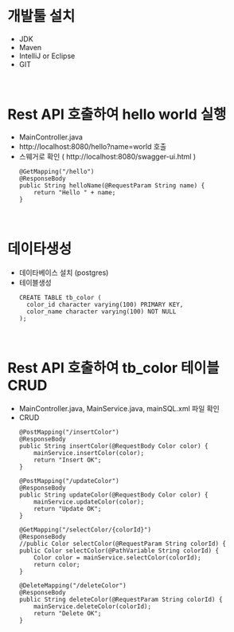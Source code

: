 
# 개발툴 설치
 - JDK 
 - Maven 
 - IntelliJ or Eclipse
 - GIT
<br/>

# Rest API 호출하여 hello world 실행
 - MainController.java 
 - http://localhost:8080/hello?name=world 호출
 - 스웨거로 확인 ( http://localhost:8080/swagger-ui.html )
     ```
     @GetMapping("/hello")
     @ResponseBody
     public String helloName(@RequestParam String name) {
         return "Hello " + name;
     }
     ```
 
<br/>

# 데이타생성
 - 데이타베이스 설치 (postgres)
 - 테이블생성 
    ```
    CREATE TABLE tb_color (
      color_id character varying(100) PRIMARY KEY,
      color_name character varying(100) NOT NULL
    );
    ```
<br/>

# Rest API 호출하여 tb_color 테이블 CRUD
 - MainController.java, MainService.java, mainSQL.xml 파일 확인
 - CRUD
    ```
    @PostMapping("/insertColor")
    @ResponseBody
    public String insertColor(@RequestBody Color color) {
        mainService.insertColor(color);
        return "Insert OK";
    }

    @PostMapping("/updateColor")
    @ResponseBody
    public String updateColor(@RequestBody Color color) {
        mainService.updateColor(color);
        return "Update OK";
    }

    @GetMapping("/selectColor/{colorId}")
    @ResponseBody
    //public Color selectColor(@RequestParam String colorId) {
    public Color selectColor(@PathVariable String colorId) {
        Color color = mainService.selectColor(colorId);
        return color;
    }

    @DeleteMapping("/deleteColor")
    @ResponseBody
    public String deleteColor(@RequestParam String colorId) {
        mainService.deleteColor(colorId);
        return "Delete OK";
    }
    ```

    
